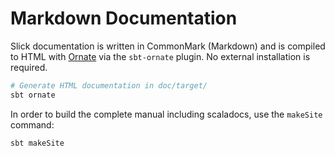 Markdown Documentation
======================

Slick documentation is written in CommonMark (Markdown) and is compiled to HTML with
[Ornate](https://github.com/szeiger/ornate) via the `sbt-ornate` plugin. No external installation is required.

``` bash
# Generate HTML documentation in doc/target/
sbt ornate
```

In order to build the complete manual including scaladocs, use the `makeSite` command:

``` bash
sbt makeSite
```
